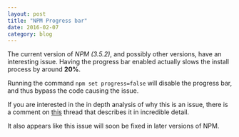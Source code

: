 ```yaml
---
layout: post
title: "NPM Progress bar"
date: 2016-02-07
category: blog
---
```


The current version of *NPM (3.5.2)*, and possibly other versions, have an interesting issue.
Having the progress bar enabled actually slows the install process by around **20%**.
<!--more-->

Running the command `npm set progress=false` will disable the progress bar, and thus bypass the code causing the issue.

If you are interested in the in depth analysis of why this is an issue, there is a comment on [this](https://github.com/npm/npm/issues/11283) thread that describes it in incredible detail.

It also appears like this issue will soon be fixed in later versions of NPM.

